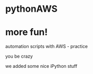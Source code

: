 # pythonAWS
# more fun!

automation scripts with AWS - practice

you be crazy

we added some nice iPython stuff
